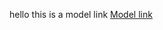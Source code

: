 
hello this is a model link
[Model link](https://app.eraser.io/workspace/YtPqZ1VogxGy1jzIDkzj?origin=share)